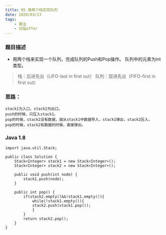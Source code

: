 ```yaml
---
title: 05 用两个栈实现队列
date: 2020/03/13
tags: 
    - 算法
    - 剑指offer
---
```


### 题目描述

* 用两个栈来实现一个队列，完成队列的Push和Pop操作。 队列中的元素为int类型。
<!-- more -->

> 栈：后进先出（LIFO-last in first out）
> 队列：现进先出（FIFO-first in first out）

### 思路：
    stack1为入口，stack2为出口。
    push的时候，只压入stack1。
    pop的时候，stack2没有数据，就从stack1中数据导入，stack1弹出，stack2压入。
    pop的时候，stack2有数据的时候，直接弹出。

### Java 1.8
```
import java.util.Stack;

public class Solution {
    Stack<Integer> stack1 = new Stack<Integer>();
    Stack<Integer> stack2 = new Stack<Integer>();
    
    public void push(int node) {
        stack1.push(node);
    }
    
    public int pop() {
        if(stack2.empty()&&!stack1.empty()){
            while(!stack1.empty()){
            stack2.push(stack1.pop());
            }
        }
        return stack2.pop();
    }
}
```